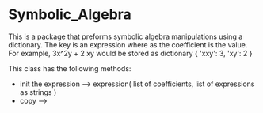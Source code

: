 # Symbolic_Algebra

This is a package that preforms symbolic algebra manipulations using a dictionary. The key is an expression where as the coefficient is the value. For example, 3x^2y + 2 xy would be stored as dictionary { 'xxy': 3, 'xy': 2 } 


This class has the following methods: 
* init the expression --> expression( list of coefficients, list of expressions as strings ) 
* copy --> 
